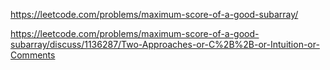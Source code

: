 https://leetcode.com/problems/maximum-score-of-a-good-subarray/

https://leetcode.com/problems/maximum-score-of-a-good-subarray/discuss/1136287/Two-Approaches-or-C%2B%2B-or-Intuition-or-Comments
